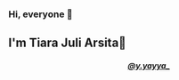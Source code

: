 ### Hi, everyone 👋

<h2>
I'm Tiara Juli Arsita🐬
</h1>

<h5 align="center">
  <a href="https://www.instagram.com/y.yayya_?r=nametag">@y.yayya_</a></h5>


